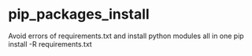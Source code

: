 # pip_packages_install
Avoid errors of requirements.txt and install python modules all in one pip install -R requirements.txt 
